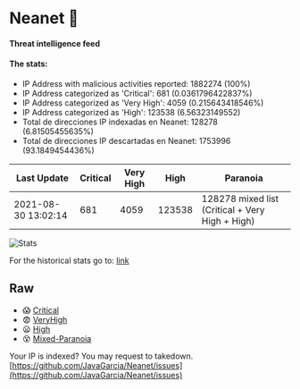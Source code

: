 # Neanet :hocho:
#### Threat intelligence feed
#### The stats:

- IP Address with malicious activities reported: 1882274 (100%)
- IP Address categorized as 'Critical':  681 (0.0361796422837%)
- IP Address categorized as 'Very High':  4059 (0.215643418546%)
- IP Address categorized as 'High':  123538 (6.56323149552)
- Total de direcciones IP indexadas en Neanet:  128278 (6.81505455635%)
- Total de direcciones IP descartadas en Neanet:  1753996 (93.1849454436%)

| Last Update | Critical | Very High | High | Paranoia |
| --- | --- | --- | --- | --- |
| 2021-08-30 13:02:14 | 681 | 4059 | 123538 | 128278 mixed list (Critical + Very High + High)|

![Stats](https://docs.google.com/spreadsheets/d/e/2PACX-1vSnaNMIXVabIpDJjufMlzH7poXnshF3mgd8Is1g9ytUEzVsP5my4Trn8f-xkoLLQ38xpL3HtmUexLo6/pubchart?oid=501124687&format=image)

For the historical stats go to: [link](/stats.csv)
## Raw
- :scream: [Critical](https://raw.githubusercontent.com/JavaGarcia/Neanet/master/blacklists/neanet_critical.txt)
- :fearful: [VeryHigh](https://raw.githubusercontent.com/JavaGarcia/Neanet/master/blacklists/neanet_veryHigh.txtt)
- :frowning: [High](https://raw.githubusercontent.com/JavaGarcia/Neanet/master/blacklists/neanet_high.txt)
- :dizzy_face: [Mixed-Paranoia](https://raw.githubusercontent.com/JavaGarcia/Neanet/master/blacklists/neanet_all.txt)


Your IP is indexed? You may request to takedown. [https://github.com/JavaGarcia/Neanet/issues](https://github.com/JavaGarcia/Neanet/issues)





































































































































































































































































































































































































































































































































































































































































































































































































































































































































































































































































































































































































































































































































































































































































































































































































































































































































































































































































































































































































































































































































































































































































































































































































































































































































































































































































































































































































































































































































































































































































































































































































































































































































































































































































































































































































































































































































































































































































































































































































































































































































































































































































































































































































































































































































































































































































































































































































































































































































































































































































































































































































































































































































































































































































































































































































































































































































































































































































































































































































































































































































































































































































































































































































































































































































































































































































































































































































































































































































































































































































































































































































































































































































































































































































































































































































































































































































































































































































































































































































































































































































































































































































































































































































































































































































































































